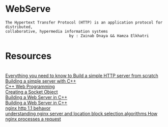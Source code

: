 # WebServe
    The Hypertext Transfer Protocol (HTTP) is an application protocol for distributed, 
    collaborative, hypermedia information systems
                                by : Zainab Dnaya && Hamza Elkhatri

# Resources 
</br>
<a href="https://medium.com/from-the-scratch/http-server-what-do-you-need-to-know-to-build-a-simple-http-server-from-scratch-d1ef8945e4fa">Everything you need to know to Build a simple HTTP server from scratch</a>
</br>
<a href="https://ncona.com/2019/04/building-a-simple-server-with-cpp/">Building a simple server with C++</a>
</br>
<a href="https://www.tutorialspoint.com/cplusplus/cpp_web_programming.htm">C++ Web Programming</a>
</br>
<a href="https://www.youtube.com/watch?v=YwHErWJIh6Y&ab_channel=EricOMeehan">Creating a Socket Object</a>
</br>
<a href="https://www.youtube.com/watch?v=Kc1kwm1WyVM&ab_channel=SloanKelly">Building a Web Server in C++</a>
</br>
<a href="https://www.rfc-editor.org/rfc/pdfrfc/rfc7230.txt.pdf">Building a Web Server in C++</a>
</br>
<a href="https://www.nginx.com/blog/http-keepalives-and-web-performance/"> nginx http 1.1 behavor </a> </br>
<a href="https://www.digitalocean.com/community/tutorials/understanding-nginx-server-and-location-block-selection-algorithms" > understanding nginx server and location block selection algorithms 
<a href="http://nginx.org/en/docs/http/request_processing.html"> How nginx processes a request </a></br>
